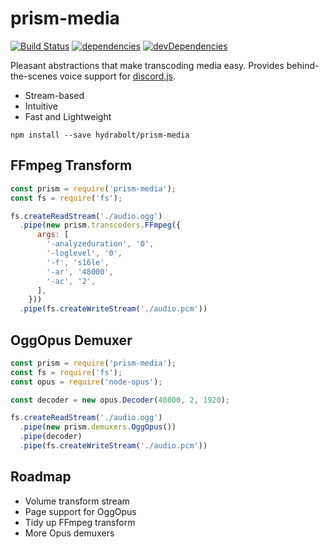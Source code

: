 # prism-media
[![Build Status](https://travis-ci.org/hydrabolt/prism-media.svg?branch=master)](https://travis-ci.org/hydrabolt/prism-media)
[![dependencies](https://david-dm.org/hydrabolt/prism-media/status.svg)](https://david-dm.org/hydrabolt/prism-media)
[![devDependencies](https://david-dm.org/hydrabolt/prism-media/dev-status.svg)](https://david-dm.org/hydrabolt/prism-media?type=dev)

Pleasant abstractions that make transcoding media easy. Provides behind-the-scenes voice support for [discord.js](https://discord.js.org/).

- Stream-based
- Intuitive
- Fast and Lightweight

`npm install --save hydrabolt/prism-media`

## FFmpeg Transform
```js
const prism = require('prism-media');
const fs = require('fs');

fs.createReadStream('./audio.ogg')
  .pipe(new prism.transcoders.FFmpeg({
      args: [
        '-analyzeduration', '0',
        '-loglevel', '0',
        '-f', 's16le',
        '-ar', '48000',
        '-ac', '2',
      ],
    }))
  .pipe(fs.createWriteStream('./audio.pcm'))
```

## OggOpus Demuxer
```js
const prism = require('prism-media');
const fs = require('fs');
const opus = require('node-opus');

const decoder = new opus.Decoder(48000, 2, 1920);

fs.createReadStream('./audio.ogg')
  .pipe(new prism.demuxers.OggOpus())
  .pipe(decoder)
  .pipe(fs.createWriteStream('./audio.pcm'))
```

## Roadmap
- Volume transform stream
- Page support for OggOpus
- Tidy up FFmpeg transform
- More Opus demuxers